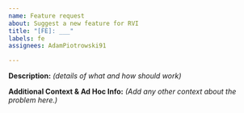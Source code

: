 ```yaml
---
name: Feature request
about: Suggest a new feature for RVI
title: "[FE]: ___"
labels: fe
assignees: AdamPiotrowski91

---
```


**Description:**
*(details of what and how should work)*

**Additional Context & Ad Hoc Info:**
*(Add any other context about the problem here.)*

